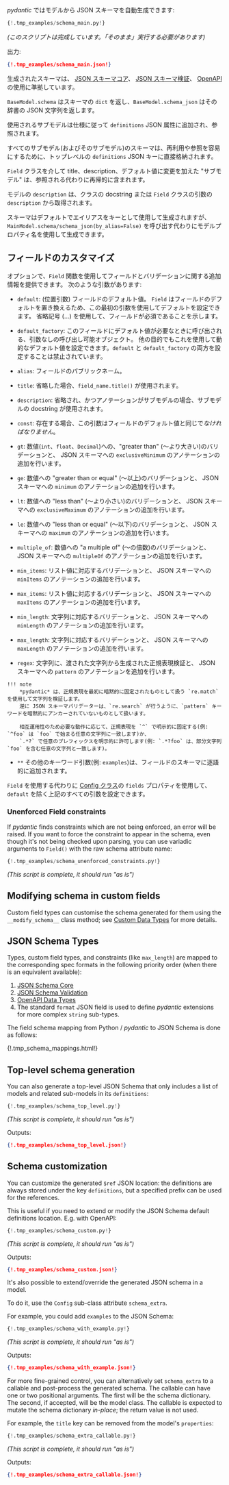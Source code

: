 <!--
*Pydantic* allows auto creation of JSON Schemas from models:
-->
*pydantic* ではモデルから JSON スキーマを自動生成できます:

```py
{!.tmp_examples/schema_main.py!}
```

<!--
_(This script is complete, it should run "as is")_
-->
_(このスクリプトは完成しています。「そのまま」実行する必要があります)_

<!--
Outputs:
-->
出力:

```json
{!.tmp_examples/schema_main.json!}
```

<!--
The generated schemas are compliant with the specifications:
[JSON Schema Core](https://json-schema.org/latest/json-schema-core.html),
[JSON Schema Validation](https://json-schema.org/latest/json-schema-validation.html) and
[OpenAPI](https://github.com/OAI/OpenAPI-Specification).
-->
生成されたスキーマは、
[JSON スキーマコア](https://json-schema.org/latest/json-schema-core.html)、
[JSON スキーマ検証](https://json-schema.org/latest/json-schema-validation.html)、
[OpenAPI](https://github.com/OAI/OpenAPI-Specification) の使用に準拠しています。

<!--
`BaseModel.schema` will return a dict of the schema, while `BaseModel.schema_json` will return a JSON string
representation of that dict.
-->
`BaseModel.schema` はスキーマの `dict` を返し、`BaseModel.schema_json` はその辞書の JSON 文字列を返します。

<!--
Sub-models used are added to the `definitions` JSON attribute and referenced, as per the spec.
-->
使用されるサブモデルは仕様に従って `definitions` JSON 属性に追加され、参照されます。

<!--
All sub-models' (and their sub-models') schemas are put directly in a top-level `definitions` JSON key for easy re-use
and reference.
-->
すべてのサブモデル(およびそのサブモデル)のスキーマは、再利用や参照を容易にするために、トップレベルの `definitions` JSON キーに直接格納されます。

<!--
"Sub-models" with modifications (via the `Field` class) like a custom title, description or default value,
are recursively included instead of referenced.
-->
`Field` クラスを介して title、description、デフォルト値に変更を加えた "サブモデル" は、参照される代わりに再帰的に含まれます。

<!--
The `description` for models is taken from either the docstring of the class or the argument `description` to
the `Field` class.
-->
モデルの `description` は、クラスの docstring または `Field` クラスの引数の `description` から取得されます。

<!--
The schema is generated by default using aliases as keys, but it can be generated using model
property names instead by calling `MainModel.schema/schema_json(by_alias=False)`.
-->
スキーマはデフォルトでエイリアスをキーとして使用して生成されますが、
`MainModel.schema/schema_json(by_alias=False)` を呼び出す代わりにモデルプロパティ名を使用して生成できます。

<!--
## Field customisation
-->
## フィールドのカスタマイズ

<!--
Optionally, the `Field` function can be used to provide extra information about the field and validations.
It has the following arguments:
-->
オプションで、`Field` 関数を使用してフィールドとバリデーションに関する追加情報を提供できます。
次のような引数があります:

<!--
* `default`: (a positional argument) the default value of the field.
    Since the `Field` replaces the field's default, this first argument can be used to set the default.
    Use ellipsis (`...`) to indicate the field is required.
-->
* `default`: (位置引数) フィールドのデフォルト値。
  `Field` はフィールドのデフォルトを置き換えるため、この最初の引数を使用してデフォルトを設定できます。
  省略記号 (...) を使用して、フィールドが必須であることを示します。

<!--
* `default_factory`: a zero-argument callable that will be called when a default value is needed for this field.
    Among other purposes, this can be used to set dynamic default values.
    It is forbidden to set both `default` and `default_factory`.
-->
* `default_factory`: このフィールドにデフォルト値が必要なときに呼び出される、引数なしの呼び出し可能オブジェクト。
  他の目的でもこれを使用して動的なデフォルト値を設定できます。`default` と `default_factory` の両方を設定することは禁止されています。

<!--
* `alias`: the public name of the field
-->
* `alias`: フィールドのパブリックネーム。

<!--
* `title`: if omitted, `field_name.title()` is used
-->
* `title`: 省略した場合、`field_name.title()` が使用されます。

<!--
* `description`: if omitted and the annotation is a sub-model,
    the docstring of the sub-model will be used
-->
* `description`: 省略され、かつアノテーションがサブモデルの場合、サブモデルの docstring が使用されます。

<!--
* `const`: this argument *must* be the same as the field's default value if present.
-->
* `const`: 存在する場合、この引数はフィールドのデフォルト値と同じで*なければなりません*。

<!--
* `gt`: for numeric values (``int``, `float`, `Decimal`), adds a validation of "greater than" and an annotation
  of `exclusiveMinimum` to the JSON Schema
-->
* `gt`: 数値(`int`、`float`、`Decimal`)への、"greater than" (〜より大きい)のバリデーションと、
  JSON スキーマへの `exclusiveMinimum` のアノテーションの追加を行います。

<!--
* `ge`: for numeric values, this adds a validation of "greater than or equal" and an annotation of `minimum` to the
  JSON Schema
-->
* `ge`: 数値への "greater than or equal" (〜以上)のバリデーションと、
  JSON スキーマへの `minimum` のアノテーションの追加を行います。

<!--
* `lt`: for numeric values, this adds a validation of "less than" and an annotation of `exclusiveMaximum` to the
  JSON Schema
-->
* `lt`: 数値への "less than" (〜より小さい)のバリデーションと、
  JSON スキーマへの `exclusiveMaximum` のアノテーションの追加を行います。

<!--
* `le`: for numeric values, this adds a validation of "less than or equal" and an annotation of `maximum` to the
  JSON Schema
-->
* `le`: 数値への "less than or equal" (〜以下)のバリデーションと、
  JSON スキーマへの `maximum` のアノテーションの追加を行います。

<!--
* `multiple_of`: for numeric values, this adds a validation of "a multiple of" and an annotation of `multipleOf` to the
  JSON Schema
-->
* `multiple_of`: 数値への "a multiple of" (〜の倍数)のバリデーションと、
  JSON スキーマへの `multipleOf` のアノテーションの追加を行います。

<!--
* `min_items`: for list values, this adds a corresponding validation and an annotation of `minItems` to the
  JSON Schema
-->
* `min_items`: リスト値に対応するバリデーションと、
  JSON スキーマへの `minItems` のアノテーションの追加を行います。

<!--
* `max_items`: for list values, this adds a corresponding validation and an annotation of `maxItems` to the
  JSON Schema
-->
* `max_items`: リスト値に対応するバリデーションと、
  JSON スキーマへの `maxItems` のアノテーションの追加を行います。

<!--
* `min_length`: for string values, this adds a corresponding validation and an annotation of `minLength` to the
  JSON Schema
-->
* `min_length`: 文字列に対応するバリデーションと、
  JSON スキーマへの `minLength` のアノテーションの追加を行います。

<!--
* `max_length`: for string values, this adds a corresponding validation and an annotation of `maxLength` to the
  JSON Schema
-->
* `max_length`: 文字列に対応するバリデーションと、
  JSON スキーマへの `maxLength` のアノテーションの追加を行います。

<!--
* `regex`: for string values, this adds a Regular Expression validation generated from the passed string and an
  annotation of `pattern` to the JSON Schema
-->
* `regex`: 文字列に、渡された文字列から生成された正規表現検証と、
  JSON スキーマへの `pattern` のアノテーションを追加を行います。

<!--
    !!! note
        *pydantic* validates strings using `re.match`,
        which treats regular expressions as implicitly anchored at the beginning.
        On the contrary,
        JSON Schema validators treat the `pattern` keyword as implicitly unanchored,
        more like what `re.search` does.

        For interoperability, depending on your desired behavior,
        either explicitly anchor your regular expressions with `^`
        (e.g. `^foo` to match any string starting with `foo`),
        or explicitly allow an arbitrary prefix with `.*?`
        (e.g. `.*?foo` to match any string containing the substring `foo`).

        See [#1631](https://github.com/samuelcolvin/pydantic/issues/1631)
        for a discussion of possible changes to *pydantic* behavior in **v2**.
-->
    !!! note
        *pydantic* は、正規表現を最初に暗黙的に固定されたものとして扱う `re.match` を使用して文字列を検証します。
        逆に JSON スキーマバリデーターは、`re.search` が行うように、`pattern` キーワードを暗黙的にアンカーされていないものとして扱います。

        相互運用性のため必要な動作に応じて、正規表現を `^` で明示的に固定する(例: `^foo` は `foo` で始まる任意の文字列に一致します)か、
        `.*?` で任意のプレフィックスを明示的に許可します(例: `.*?foo` は、部分文字列 `foo` を含む任意の文字列と一致します)。

<!--
* `**` any other keyword arguments (e.g. `examples`) will be added verbatim to the field's schema
-->
* `**` その他のキーワード引数(例: `examples`)は、フィールドのスキーマに逐語的に追加されます。

<!--
Instead of using `Field`, the `fields` property of [the Config class](model_config.md) can be used
to set all of the arguments above except `default`.
-->
`Field` を使用する代わりに [Config クラス](model_config.md)の `fields` プロパティを使用して、
`default` を除く上記のすべての引数を設定できます。

### Unenforced Field constraints

If *pydantic* finds constraints which are not being enforced, an error will be raised. If you want to force the
constraint to appear in the schema, even though it's not being checked upon parsing, you can use variadic arguments
to `Field()` with the raw schema attribute name:

```py
{!.tmp_examples/schema_unenforced_constraints.py!}
```
_(This script is complete, it should run "as is")_

## Modifying schema in custom fields

Custom field types can customise the schema generated for them using the `__modify_schema__` class method;
see [Custom Data Types](types.md#custom-data-types) for more details.

## JSON Schema Types

Types, custom field types, and constraints (like `max_length`) are mapped to the corresponding spec formats in the
following priority order (when there is an equivalent available):

1. [JSON Schema Core](http://json-schema.org/latest/json-schema-core.html#rfc.section.4.3.1)
2. [JSON Schema Validation](http://json-schema.org/latest/json-schema-validation.html)
3. [OpenAPI Data Types](https://github.com/OAI/OpenAPI-Specification/blob/master/versions/3.0.2.md#data-types)
4. The standard `format` JSON field is used to define *pydantic* extensions for more complex `string` sub-types.

The field schema mapping from Python / *pydantic* to JSON Schema is done as follows:

{!.tmp_schema_mappings.html!}

## Top-level schema generation

You can also generate a top-level JSON Schema that only includes a list of models and related
sub-models in its `definitions`:

```py
{!.tmp_examples/schema_top_level.py!}
```
_(This script is complete, it should run "as is")_

Outputs:

```json
{!.tmp_examples/schema_top_level.json!}
```

## Schema customization

You can customize the generated `$ref` JSON location: the definitions are always stored under the key
`definitions`, but a specified prefix can be used for the references.

This is useful if you need to extend or modify the JSON Schema default definitions location. E.g. with OpenAPI:

```py
{!.tmp_examples/schema_custom.py!}
```
_(This script is complete, it should run "as is")_

Outputs:

```json
{!.tmp_examples/schema_custom.json!}
```

It's also possible to extend/override the generated JSON schema in a model.

To do it, use the `Config` sub-class attribute `schema_extra`.

For example, you could add `examples` to the JSON Schema:

```py
{!.tmp_examples/schema_with_example.py!}
```
_(This script is complete, it should run "as is")_

Outputs:

```json
{!.tmp_examples/schema_with_example.json!}
```

For more fine-grained control, you can alternatively set `schema_extra` to a callable and post-process the generated schema.
The callable can have one or two positional arguments.
The first will be the schema dictionary.
The second, if accepted, will be the model class.
The callable is expected to mutate the schema dictionary *in-place*; the return value is not used.

For example, the `title` key can be removed from the model's `properties`:

```py
{!.tmp_examples/schema_extra_callable.py!}
```

_(This script is complete, it should run "as is")_

Outputs:

```json
{!.tmp_examples/schema_extra_callable.json!}
```
